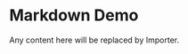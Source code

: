 # Markdown Demo

<!-- == imptr: short-description / begin from: ./snippet-description.md#[for-demo] == -->
Any content here will be replaced by Importer.
<!-- == imptr: short-description / end == -->
